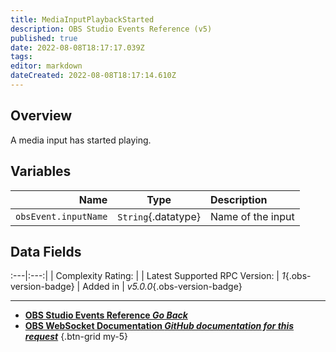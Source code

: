```yaml
---
title: MediaInputPlaybackStarted
description: OBS Studio Events Reference (v5)
published: true
date: 2022-08-08T18:17:17.039Z
tags: 
editor: markdown
dateCreated: 2022-08-08T18:17:14.610Z
---
```


## Overview
A media input has started playing.

## Variables
Name | Type | Description | 
----:|:----:|:------------|
`obsEvent.inputName` | `String`{.datatype} | Name of the input

## Data Fields
:---|:---:|
| Complexity Rating: | <span class="stars stars--2"></span>
| Latest Supported RPC Version: | *1*{.obs-version-badge}
| Added in | *v5.0.0*{.obs-version-badge}

---

- [<i class="mdi mdi-chevron-left"></i>**OBS Studio Events Reference *Go Back***](/en/Broadcasters/OBS/Events)
- [<i class="mdi mdi-github"></i> **OBS WebSocket Documentation *GitHub documentation for this request***](https://github.com/obsproject/obs-websocket/blob/master/docs/generated/protocol.md#mediainputplaybackstarted)
{.btn-grid my-5}